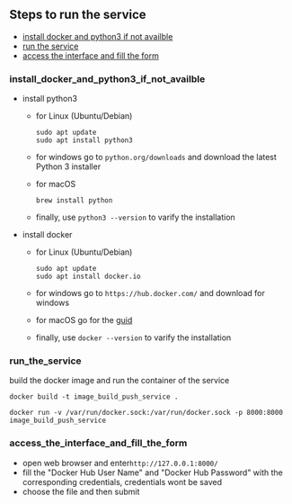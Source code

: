 ## Steps to run the service
  - [install docker and python3 if not availble](#install_docker_and_python3_if_not_availble)
  - [run the service](#run_the_service)
  - [access the interface and fill the form](#access_the_interface_and_fill_the_form)

### install_docker_and_python3_if_not_availble

 - install python3
   - for Linux (Ubuntu/Debian)
     ````
     sudo apt update
     sudo apt install python3
     ````
   - for windows
     go to ````python.org/downloads```` and download the latest Python 3 installer

   - for macOS
     ````
     brew install python
     ````

   - finally,
     use ````python3 --version```` to varify the installation

 - install docker
    - for Linux (Ubuntu/Debian)
      ````
      sudo apt update
      sudo apt install docker.io
      ````
   - for windows
     go to ````https://hub.docker.com/```` and download for windows

   - for macOS go for the [guid](https://docs.docker.com/desktop/setup/install/mac-install/#install-and-run-docker-desktop-on-mac)

   - finally,
     use ````docker --version```` to varify the installation

### run_the_service

build the docker image and run the container of the service
````
docker build -t image_build_push_service .
````
````
docker run -v /var/run/docker.sock:/var/run/docker.sock -p 8000:8000 image_build_push_service
````

### access_the_interface_and_fill_the_form
 - open web browser and enter````http://127.0.0.1:8000/````
 - fill the "Docker Hub User Name" and "Docker Hub Password" with the corresponding credentials, credentials wont be saved
 - choose the file and then submit